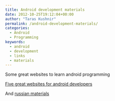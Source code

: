 ```yaml
---
title: Android development materials
date: 2012-10-25T19:12:04+00:00
author: "Taras Kushnir"
permalink: /android-development-materials/
categories:
  - Android
  - Programming
keywords:
  - android
  - development
  - links
  - materials
---
```

Some great websites to learn android programming

<a href="http://martin.cubeactive.com/android-five-great-websites-for-android-developers/" target="_blank">Five great websites for android developers</a>

And <a href="http://startandroid.ru/uroki/vse-uroki-spiskom.html" target="_blank">russian materials</a>
